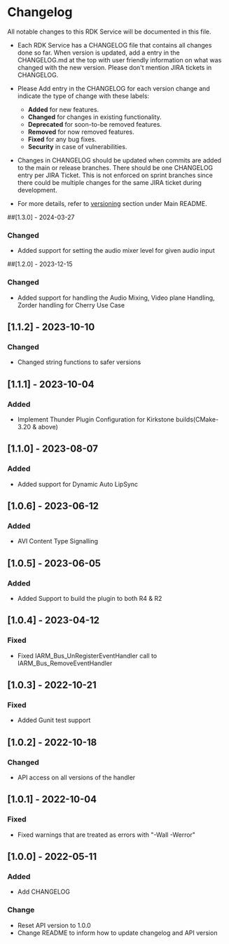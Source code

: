 # Changelog

All notable changes to this RDK Service will be documented in this file.

* Each RDK Service has a CHANGELOG file that contains all changes done so far. When version is updated, add a entry in the CHANGELOG.md at the top with user friendly information on what was changed with the new version. Please don't mention JIRA tickets in CHANGELOG. 

* Please Add entry in the CHANGELOG for each version change and indicate the type of change with these labels:
    * **Added** for new features.
    * **Changed** for changes in existing functionality.
    * **Deprecated** for soon-to-be removed features.
    * **Removed** for now removed features.
    * **Fixed** for any bug fixes.
    * **Security** in case of vulnerabilities.

* Changes in CHANGELOG should be updated when commits are added to the main or release branches. There should be one CHANGELOG entry per JIRA Ticket. This is not enforced on sprint branches since there could be multiple changes for the same JIRA ticket during development. 

* For more details, refer to [versioning](https://github.com/rdkcentral/rdkservices#versioning) section under Main README.

##[1.3.0] - 2024-03-27
### Changed
- Added support for setting the audio mixer level for given audio input

##[1.2.0] - 2023-12-15
### Changed
- Added support for handling the Audio Mixing, Video plane Handling, Zorder handling for Cherry Use Case

## [1.1.2] - 2023-10-10
### Changed
- Changed string functions to safer versions

## [1.1.1] - 2023-10-04
### Added
- Implement Thunder Plugin Configuration for Kirkstone builds(CMake-3.20 & above)

## [1.1.0] - 2023-08-07
### Added
- Added support for Dynamic Auto LipSync

## [1.0.6] - 2023-06-12
### Added
- AVI Content Type Signalling

## [1.0.5] - 2023-06-05
### Added 
- Added Support to build the plugin to both R4 & R2

## [1.0.4] - 2023-04-12
### Fixed
- Fixed IARM_Bus_UnRegisterEventHandler  call to IARM_Bus_RemoveEventHandler

## [1.0.3] - 2022-10-21
### Fixed
- Added Gunit test support

## [1.0.2] - 2022-10-18
### Changed
- API access on all versions of the handler

## [1.0.1] - 2022-10-04
### Fixed
- Fixed warnings that are treated as errors with "-Wall -Werror"

## [1.0.0] - 2022-05-11
### Added
- Add CHANGELOG

### Change
- Reset API version to 1.0.0
- Change README to inform how to update changelog and API version

